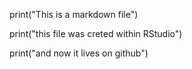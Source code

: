 print("This is a markdown file")

print("this file was creted within RStudio")

print("and now it lives on github")
  